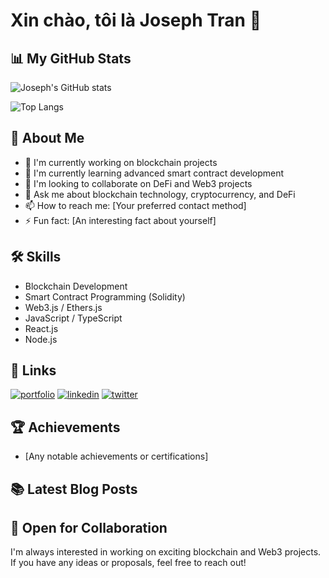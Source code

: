 # Xin chào, tôi là Joseph Tran 👋

## 📊 My GitHub Stats

![Joseph's GitHub stats](https://github-readme-stats.vercel.app/api?username=Josephtran102&show_icons=true&theme=radical)

![Top Langs](https://github-readme-stats.vercel.app/api/top-langs/?username=Josephtran102&layout=compact&theme=radical)

## 🚀 About Me
- 🔭 I'm currently working on blockchain projects
- 🌱 I'm currently learning advanced smart contract development
- 👯 I'm looking to collaborate on DeFi and Web3 projects
- 💬 Ask me about blockchain technology, cryptocurrency, and DeFi
- 📫 How to reach me: [Your preferred contact method]
- ⚡ Fun fact: [An interesting fact about yourself]

## 🛠 Skills
- Blockchain Development
- Smart Contract Programming (Solidity)
- Web3.js / Ethers.js
- JavaScript / TypeScript
- React.js
- Node.js

## 🔗 Links
[![portfolio](https://img.shields.io/badge/my_portfolio-000?style=for-the-badge&logo=ko-fi&logoColor=white)](https://yourportfolio.com/)
[![linkedin](https://img.shields.io/badge/linkedin-0A66C2?style=for-the-badge&logo=linkedin&logoColor=white)](https://www.linkedin.com/in/yourusername/)
[![twitter](https://img.shields.io/badge/twitter-1DA1F2?style=for-the-badge&logo=twitter&logoColor=white)](https://twitter.com/yourusername)

## 🏆 Achievements
- [Any notable achievements or certifications]

## 📚 Latest Blog Posts
<!-- BLOG-POST-LIST:START -->
<!-- BLOG-POST-LIST:END -->

## 🤝 Open for Collaboration
I'm always interested in working on exciting blockchain and Web3 projects. If you have any ideas or proposals, feel free to reach out!
